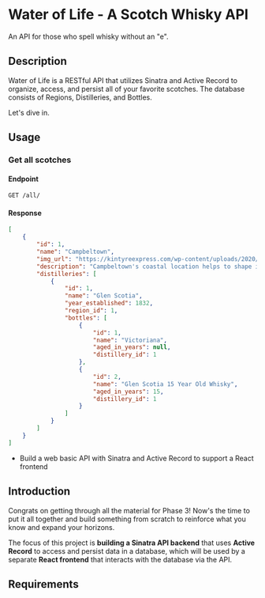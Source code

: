 # Water of Life - A Scotch Whisky API

An API for those who spell whisky without an "e".


## Description

Water of Life is a RESTful API that utilizes Sinatra and Active Record to organize, access, and persist all of your favorite scotches. The database consists of Regions, Distilleries, and Bottles. 

Let's dive in.

## Usage

### Get all scotches
#### Endpoint
`GET /all/`
#### Response
```json
[
    {
        "id": 1,
        "name": "Campbeltown",
        "img_url": "https://kintyreexpress.com/wp-content/uploads/2020/02/Campbeltown-for-KE-website-scaled.jpg",
        "description": "Campbeltown's coastal location helps to shape its whiskies' characteristics and the malts produced here are fiercely enduring and distinctive. You can detect notes of sea salt on the nose and a briny taste on the palate, while smoke, fruit, vanilla and toffee flavours are also embraced in the various malts of Campbeltown.",
        "distilleries": [
            {
                "id": 1,
                "name": "Glen Scotia",
                "year_established": 1832,
                "region_id": 1,
                "bottles": [
                    {
                        "id": 1,
                        "name": "Victoriana",
                        "aged_in_years": null,
                        "distillery_id": 1
                    },
                    {
                        "id": 2,
                        "name": "Glen Scotia 15 Year Old Whisky",
                        "aged_in_years": 15,
                        "distillery_id": 1
                    }
                ]
            }
        ]  
    }
]
```


- Build a web basic API with Sinatra and Active Record to support a React
  frontend

## Introduction

Congrats on getting through all the material for Phase 3! Now's the time to put
it all together and build something from scratch to reinforce what you know and
expand your horizons.

The focus of this project is **building a Sinatra API backend** that uses
**Active Record** to access and persist data in a database, which will be used
by a separate **React frontend** that interacts with the database via the API.

## Requirements

